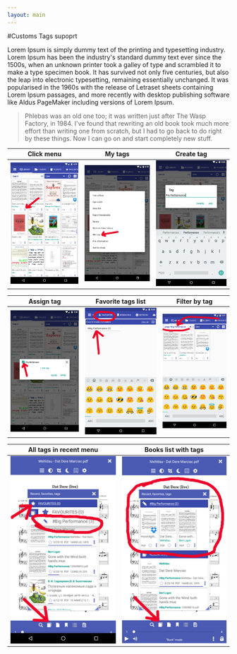 ```yaml
---
layout: main
---
```


#Customs Tags supoprt

Lorem Ipsum is simply dummy text of the printing and typesetting industry. Lorem Ipsum has been the industry's standard dummy text ever since the 1500s, when an unknown printer took a galley of type and scrambled it to make a type specimen book. It has survived not only five centuries, but also the leap into electronic typesetting, remaining essentially unchanged. It was popularised in the 1960s with the release of Letraset sheets containing Lorem Ipsum passages, and more recently with desktop publishing software like Aldus PageMaker including versions of Lorem Ipsum.

>Phlebas was an old one too; it was written just after The Wasp Factory, in 1984. I've found that rewriting an old book took much more effort than writing one from scratch, but I had to go back to do right by these things. Now I can go on and start completely new stuff.



|Click menu|My tags|Create tag|
|-|-|-|
![](1.png)|![](2.png)|![](3.png)|


|Assign tag|Favorite tags list|Filter by tag|
|-|-|-|
![](4.png)|![](5.png)|![](6.png)|


|All tags in recent menu|Books list with tags|
|-|-|
![](7.png)|![](8.png)
